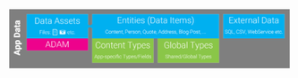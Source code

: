 
<div class="overlay-container">
  <div class="overlay-box" style="left: 75.1%; top: 7%; height: 45%; width: 24%"></div>
  <img src="./assets/app-data.png" class="full-width">
</div>
